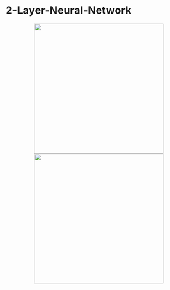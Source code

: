 # 2-Layer-Neural-Network
<p align="center">
  <img src="file:///C:/Users/Sami/Desktop/machine%20learning/Coursera%20SZYR77NXLXX9.pdf" width="350"/>
  <img src="your_relative_path_here_number_2_large_name" width="350"/>
</p>

